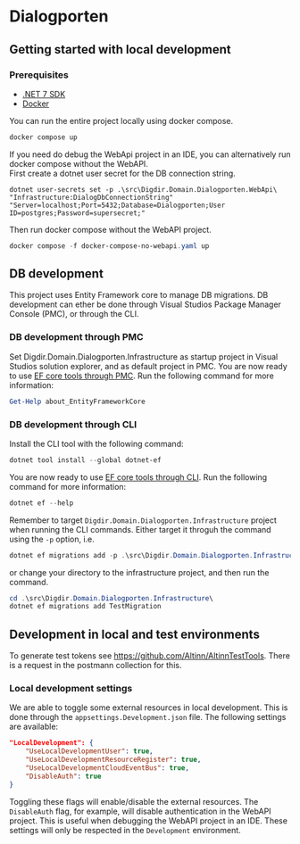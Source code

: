 # Dialogporten

## Getting started with local development

### Prerequisites
- [.NET 7 SDK](https://dotnet.microsoft.com/en-us/download/dotnet/7.0)
- [Docker](https://www.docker.com/products/docker-desktop/)


You can run the entire project locally using docker compose.
```powershell
docker compose up
```

If you need do debug the WebApi project in an IDE, you can alternatively run docker compose without the WebAPI.  
First create a dotnet user secret for the DB connection string.

```powerhell
dotnet user-secrets set -p .\src\Digdir.Domain.Dialogporten.WebApi\ "Infrastructure:DialogDbConnectionString" "Server=localhost;Port=5432;Database=Dialogporten;User ID=postgres;Password=supersecret;"
```

Then run docker compose without the WebAPI project.
```powershell
docker compose -f docker-compose-no-webapi.yaml up 
```


## DB development
This project uses Entity Framework core to manage DB migrations. DB development can ether be done through Visual Studios Package Manager Console (PMC), or through the CLI. 

### DB development through PMC
Set Digdir.Domain.Dialogporten.Infrastructure as startup project in Visual Studios solution explorer, and as default project in PMC. You are now ready to use [EF core tools through PMC](https://learn.microsoft.com/en-us/ef/core/cli/powershell). Run the following command for more information:
```powershell
Get-Help about_EntityFrameworkCore
```

### DB development through CLI
Install the CLI tool with the following command:
```powershell
dotnet tool install --global dotnet-ef
```

You are now ready to use [EF core tools through CLI](https://learn.microsoft.com/en-us/ef/core/cli/dotnet). Run the following command for more information:
```powershell
dotnet ef --help
```

Remember to target `Digdir.Domain.Dialogporten.Infrastructure` project when running the CLI commands. Either target it throguh the command using the `-p` option, i.e.
```powershell
dotnet ef migrations add -p .\src\Digdir.Domain.Dialogporten.Infrastructure\ TestMigration
```

or change your directory to the infrastructure project, and then run the command.
```powershell
cd .\src\Digdir.Domain.Dialogporten.Infrastructure\
dotnet ef migrations add TestMigration
```

## Development in local and test environments
To generate test tokens see https://github.com/Altinn/AltinnTestTools. There is a request in the postmann collection for this.

### Local development settings
We are able to toggle some external resources in local development. This is done through the `appsettings.Development.json` file. The following settings are available:
```json
"LocalDevelopment": {
	"UseLocalDevelopmentUser": true,
	"UseLocalDevelopmentResourceRegister": true,
	"UseLocalDevelopmentCloudEventBus": true,
	"DisableAuth": true
}
```
Toggling these flags will enable/disable the external resources. The `DisableAuth` flag, for example, will disable authentication in the WebAPI project. This is useful when debugging the WebAPI project in an IDE. These settings will only be respected in the `Development` environment.